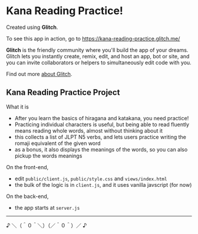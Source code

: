 Kana Reading Practice!
=================

Created using **Glitch**.

To see this app in action, go to https://kana-reading-practice.glitch.me/

**Glitch** is the friendly community where you'll build the app of your dreams. Glitch lets you instantly create, remix, edit, and host an app, bot or site, and you can invite collaborators or helpers to simultaneously edit code with you.

Find out more [about Glitch](https://glitch.com/about).


Kana Reading Practice Project
------------
What it is
- After you learn the basics of hiragana and katakana, you need practice! 
- Practicing individual characters is useful, but being able to read fluently means reading whole words, almost without thinking about it
- this collects a list of JLPT N5 verbs, and lets users practice writing the romaji equivalent of the given word
- as a bonus, it also displays the meanings of the words, so you can also pickup the words meanings

On the front-end,
- edit `public/client.js`, `public/style.css` and `views/index.html`
- the bulk of the logic is in `client.js`, and it uses vanilla javscript (for now)

On the back-end,
- the app starts at `server.js`

-------------------

♪ ＼（＾０＾＼）（／＾０＾）／ ♪
